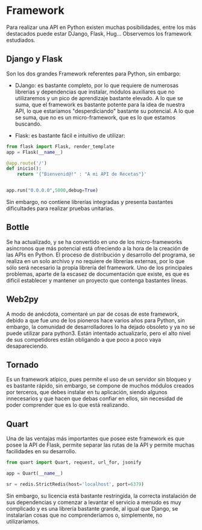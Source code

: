 # Framework
Para realizar una API en Python existen muchas posibilidades, entre los más destacados puede estar DJango, Flask, Hug... Observemos los framework estudiados.

## Django y Flask
Son los dos grandes Framework referentes para Python, sin embargo:
- DJango: es bastante completo, por lo que requiere de numerosas librerías y dependencias que instalar, módulos auxiliares que no utilizaremos y un pico de aprendizaje bastante elevado. A lo que se suma, que el framework es bastante potente para la idea de nuestra API, lo que estaríamos "desperdiciando" bastante su potencial. A lo que se suma, que no es un micro-framework, que es lo que estamos buscando.

- Flask: es bastante fácil e intuitivo de utilizar:
```python
from flask import Flask, render_template
app = Flask(__name__)	

@app.route('/')
def inicio():
    return '{"Bienvenid@!" : "A mi API de Recetas"}'


app.run("0.0.0.0",5000,debug=True)
```
Sin embargo, no contiene librerías integradas y presenta bastantes dificultades para realizar pruebas unitarias.

## Bottle
Se ha actualizado, y se ha convertido en uno de los micro-frameworks asincronos que más potencial está ofreciendo a la hora de la creación de las APIs en Python. El proceso de distribución y desarrollo del programa, se realiza en un solo archivo y no requiere de librerías externas, por lo que sólo será necesario la propia librería del framework.
Uno de los principales problemas, aparte de la escasez de documentación que existe, es que es dificil establecer y mantener un proyecto que contenga bastantes líneas.

## Web2py
A modo de anécdota, comentaré un par de cosas de este framework, debido a que fue uno de los pioneros hace varios años para Python, sin embargo, la comunidad de desarrolladores lo ha dejado obsoleto y ya no se puede utilizar para python3. Están intentado actualizarlo, pero el alto nivel de sus competidores están obligando a que poco a poco vaya desapareciendo.

## Tornado
Es un framework atípico, pues permite el uso de un servidor sin bloqueo y es bastante rápido, sin embargo, se compone de muchos módulos creados por terceros, que debes instalar en tu aplicación, siendo algunos innecesarios y que hacen que debas confiar en ellos, sin necesidad de poder comprender que es lo que está realizando.

## Quart
Una de las ventajas más importantes que posee este framework es que posee la API de Flask, permite separar las rutas de la API y permite muchas facilidades en su desarrollo.
```python
from quart import Quart, request, url_for, jsonify

app = Quart(__name__)

sr = redis.StrictRedis(host='localhost', port=6379)
```
Sin embargo, su licencia está bastante restringida, la correcta instalación de sus dependencias y comenzar a levantar el servicio a menudo es muy complicado y es una librería bastante grande, al igual que Django, se instalarían cosas que no comprenderíamos o, simplemente, no utilizaríamos.
